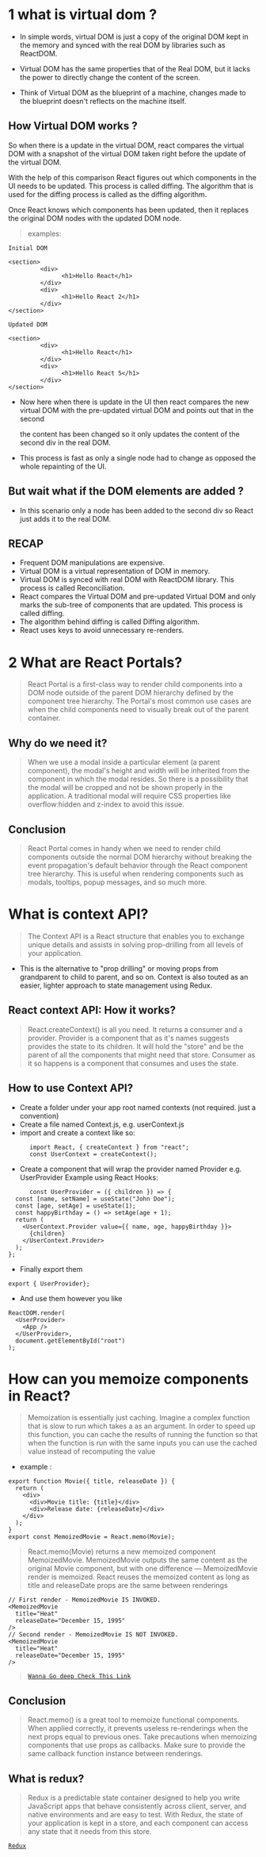 # 1 what is virtual dom ?

- In simple words, virtual DOM is just a copy of the original DOM kept in the memory and synced with the real DOM by libraries such as ReactDOM.

- Virtual DOM has the same properties that of the Real DOM, but it lacks the power to directly change the content of the screen.

- Think of Virtual DOM as the blueprint of a machine, changes made to the blueprint doesn't reflects on the machine itself.

## How Virtual DOM works ?

So when there is a update in the virtual DOM, react compares the virtual DOM with a snapshot of the virtual DOM taken right before the update of the virtual DOM.

With the help of this comparison React figures out which components in the UI needs to be updated. This process is called diffing. The algorithm that is used for the diffing process is called as the diffing algorithm.

Once React knows which components has been updated, then it replaces the original DOM nodes with the updated DOM node.

> examples:

```Initial DOM```

```
<section>
         <div>
               <h1>Hello React</h1>
         </div>
         <div>
               <h1>Hello React 2</h1>
         </div>
</section>
```

```Updated DOM```

```
<section>
         <div>
               <h1>Hello React</h1>
         </div>
         <div>
               <h1>Hello React 5</h1>
         </div>
</section>
```

- Now here when there is update in the UI then react compares the new virtual DOM with the pre-updated virtual DOM and points out that in the second <div> the content has been changed so it only updates the content of the second div in the real DOM.

- This process is fast as only a single node had to change as opposed the whole repainting of the UI.

## But wait what if the DOM elements are added ?

- In this scenario only a node has been added to the second div so React just adds it to the real DOM.

## RECAP
- Frequent DOM manipulations are expensive.
- Virtual DOM is a virtual representation of DOM in memory.
- Virtual DOM is synced with real DOM with ReactDOM library. This process is called Reconciliation.
- React compares the Virtual DOM and pre-updated Virtual DOM and only marks the sub-tree of components that are updated. This process is called diffing.
- The algorithm behind diffing is called Diffing algorithm.
- React uses keys to avoid unnecessary re-renders.


# 2 What are React Portals?

> React Portal is a first-class way to render child components into a DOM node outside of the parent DOM hierarchy defined by the component tree hierarchy. The Portal's most common use cases are when the child components need to visually break out of the parent container.

## Why do we need it?

> When we use a modal inside a particular element (a parent component), the modal's height and width will be inherited from the component in which the modal resides. So there is a possibility that the modal will be cropped and not be shown properly in the application. A traditional modal will require CSS properties like overflow:hidden and z-index to avoid this issue.

## Conclusion

> React Portal comes in handy when we need to render child components outside the normal DOM hierarchy without breaking the event propagation's default behavior through the React component tree hierarchy. This is useful when rendering components such as modals, tooltips, popup messages, and so much more.

# What is context API?

>The Context API is a React structure that enables you to exchange unique details and assists in solving prop-drilling from all levels of your application.

-  This is the alternative to "prop drilling" or moving props from grandparent to child to parent, and so on. Context is also touted as an easier, lighter approach to state management using Redux.

## React context API: How it works?

> React.createContext() is all you need. It returns a consumer and a provider. Provider is a component that as it's names suggests provides the state to its children. It will hold the "store" and be the parent of all the components that might need that store. Consumer as it so happens is a component that consumes and uses the state.

## How to use Context API?

- Create a folder under your app root named contexts (not required. just a convention)
- Create a file named <your context name>Context.js, e.g. userContext.js
- import and create a context like so:

```
      import React, { createContext } from "react";
      const UserContext = createContext();      
```

- Create a component that will wrap the provider named Provider e.g. UserProvider
Example using React Hooks:

```
      const UserProvider = ({ children }) => {
  const [name, setName] = useState("John Doe");
  const [age, setAge] = useState(1);
  const happyBirthday = () => setAge(age + 1);
  return (
    <UserContext.Provider value={{ name, age, happyBirthday }}>
      {children}
    </UserContext.Provider>
  );
};     
```
- Finally export them

```
export { UserProvider};
```

- And use them however you like

```
ReactDOM.render(
  <UserProvider>
    <App />
  </UserProvider>,
  document.getElementById("root")
);
```

# How can you memoize components in React?

>Memoization is essentially just caching. Imagine a complex function that is slow to run which takes a as an argument. In order to speed up this function, you can cache the results of running the function so that when the function is run with the same inputs you can use the cached value instead of recomputing the value

- example :

```
export function Movie({ title, releaseDate }) {
  return (
    <div>
      <div>Movie title: {title}</div>
      <div>Release date: {releaseDate}</div>
    </div>
  );
}
export const MemoizedMovie = React.memo(Movie);
```

> React.memo(Movie) returns a new memoized component MemoizedMovie.
MemoizedMovie outputs the same content as the original Movie component, but with one difference — MemoizedMovie render is memoized. React reuses the memoized content as long as title and releaseDate props are the same between renderings


```
// First render - MemoizedMovie IS INVOKED.
<MemoizedMovie 
  title="Heat" 
  releaseDate="December 15, 1995" 
/>
// Second render - MemoizedMovie IS NOT INVOKED.
<MemoizedMovie
  title="Heat" 
  releaseDate="December 15, 1995" 
/>
```

> [`Wanna Go deep Check This Link`](https://dmitripavlutin.com/use-react-memo-wisely/)

## Conclusion

>React.memo() is a great tool to memoize functional components. When applied correctly, it prevents useless re-renderings when the next props equal to previous ones.
Take precautions when memoizing components that use props as callbacks. Make sure to provide the same callback function instance between renderings.

## What is redux?

>Redux is a predictable state container designed to help you write JavaScript apps that behave consistently across client, server, and native environments and are easy to test. With Redux, the state of your application is kept in a store, and each component can access any state that it needs from this store.

[`Redux`](https://blog.logrocket.com/why-use-redux-reasons-with-clear-examples-d21bffd5835/)